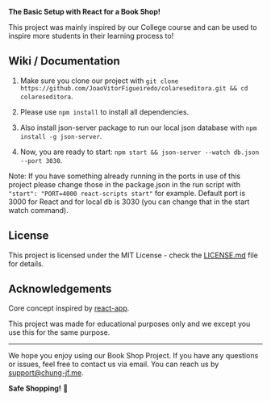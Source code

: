 **The Basic Setup with React for a Book Shop!**

This project was mainly inspired by our College course and can be used to inspire more students in their learning process to!

## Wiki / Documentation

1. Make sure you clone our project with `git clone https://github.com/JoaoVitorFigueiredo/colareseditora.git && cd colareseditora`.

1. Please use `npm install` to install all dependencies.
2. Also install json-server package to run our local json database with `npm install -g json-server`.

3. Now, you are ready to start: `npm start && json-server --watch db.json --port 3030`.

Note: If you have something already running in the ports in use of this project please change those in the package.json in the run script with `"start": "PORT=4000 react-scripts start"` for example. Default port is 3000 for React and for local db is 3030 (you can change that in the start watch command).

## License

This project is licensed under the MIT License - check the [LICENSE.md](LICENSE.md) file for details.

## Acknowledgements

Core concept inspired by [react-app](https://github.com/facebook/create-react-app).

This project was made for educational purposes only and we except you use this for the same purpose.

---

We hope you enjoy using our Book Shop Project. If you have any questions or issues, feel free to contact us via email. 
You can reach us by support@chung-jf.me.

**Safe Shopping!** 💸
